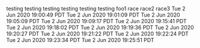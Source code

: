 testing
testing
testing
testing
testing
testing
foo1
race
race2
race3
Tue 2 Jun 2020 19:00:49 PDT
Tue 2 Jun 2020 19:01:09 PDT
Tue 2 Jun 2020 19:05:09 PDT
Tue 2 Jun 2020 19:09:17 PDT
Tue 2 Jun 2020 19:15:41 PDT
Tue 2 Jun 2020 19:18:02 PDT
Tue 2 Jun 2020 19:19:36 PDT
Tue 2 Jun 2020 19:20:27 PDT
Tue 2 Jun 2020 19:21:22 PDT
Tue 2 Jun 2020 19:22:24 PDT
Tue 2 Jun 2020 19:23:34 PDT
Tue 2 Jun 2020 19:25:51 PDT
